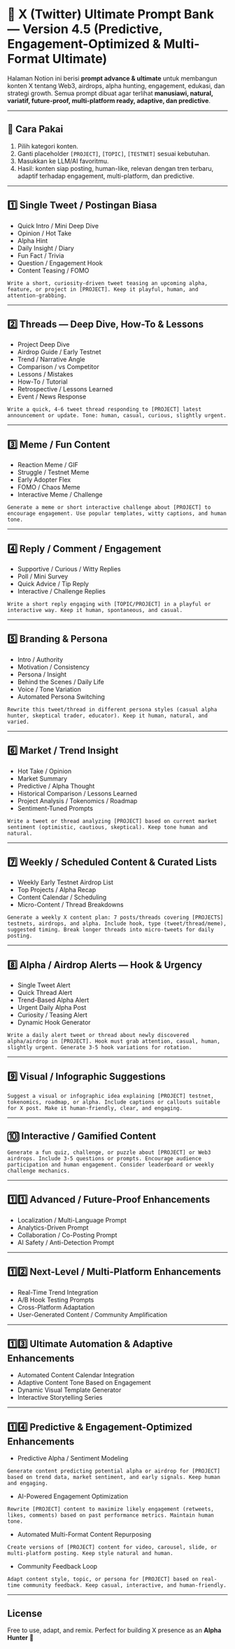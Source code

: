 # 📝 X (Twitter) Ultimate Prompt Bank — Version 4.5 (Predictive, Engagement-Optimized & Multi-Format Ultimate)

Halaman Notion ini berisi **prompt advance & ultimate** untuk membangun konten X tentang Web3, airdrops, alpha hunting, engagement, edukasi, dan strategi growth. Semua prompt dibuat agar terlihat **manusiawi, natural, variatif, future-proof, multi-platform ready, adaptive, dan predictive**.

---

## 🚀 Cara Pakai

1. Pilih kategori konten.
2. Ganti placeholder `[PROJECT]`, `[TOPIC]`, `[TESTNET]` sesuai kebutuhan.
3. Masukkan ke LLM/AI favoritmu.
4. Hasil: konten siap posting, human-like, relevan dengan tren terbaru, adaptif terhadap engagement, multi-platform, dan predictive.

---

## 1️⃣ Single Tweet / Postingan Biasa

* Quick Intro / Mini Deep Dive
* Opinion / Hot Take
* Alpha Hint
* Daily Insight / Diary
* Fun Fact / Trivia
* Question / Engagement Hook
* Content Teasing / FOMO

```
Write a short, curiosity-driven tweet teasing an upcoming alpha, feature, or project in [PROJECT]. Keep it playful, human, and attention-grabbing.
```

---

## 2️⃣ Threads — Deep Dive, How-To & Lessons

* Project Deep Dive
* Airdrop Guide / Early Testnet
* Trend / Narrative Angle
* Comparison / vs Competitor
* Lessons / Mistakes
* How-To / Tutorial
* Retrospective / Lessons Learned
* Event / News Response

```
Write a quick, 4-6 tweet thread responding to [PROJECT] latest announcement or update. Tone: human, casual, curious, slightly urgent.
```

---

## 3️⃣ Meme / Fun Content

* Reaction Meme / GIF
* Struggle / Testnet Meme
* Early Adopter Flex
* FOMO / Chaos Meme
* Interactive Meme / Challenge

```
Generate a meme or short interactive challenge about [PROJECT] to encourage engagement. Use popular templates, witty captions, and human tone.
```

---

## 4️⃣ Reply / Comment / Engagement

* Supportive / Curious / Witty Replies
* Poll / Mini Survey
* Quick Advice / Tip Reply
* Interactive / Challenge Replies

```
Write a short reply engaging with [TOPIC/PROJECT] in a playful or interactive way. Keep it human, spontaneous, and casual.
```

---

## 5️⃣ Branding & Persona

* Intro / Authority
* Motivation / Consistency
* Persona / Insight
* Behind the Scenes / Daily Life
* Voice / Tone Variation
* Automated Persona Switching

```
Rewrite this tweet/thread in different persona styles (casual alpha hunter, skeptical trader, educator). Keep it human, natural, and varied.
```

---

## 6️⃣ Market / Trend Insight

* Hot Take / Opinion
* Market Summary
* Predictive / Alpha Thought
* Historical Comparison / Lessons Learned
* Project Analysis / Tokenomics / Roadmap
* Sentiment-Tuned Prompts

```
Write a tweet or thread analyzing [PROJECT] based on current market sentiment (optimistic, cautious, skeptical). Keep tone human and natural.
```

---

## 7️⃣ Weekly / Scheduled Content & Curated Lists

* Weekly Early Testnet Airdrop List
* Top Projects / Alpha Recap
* Content Calendar / Scheduling
* Micro-Content / Thread Breakdowns

```
Generate a weekly X content plan: 7 posts/threads covering [PROJECTS] testnets, airdrops, and alpha. Include hook, type (tweet/thread/meme), suggested timing. Break longer threads into micro-tweets for daily posting.
```

---

## 8️⃣ Alpha / Airdrop Alerts — Hook & Urgency

* Single Tweet Alert
* Quick Thread Alert
* Trend-Based Alpha Alert
* Urgent Daily Alpha Post
* Curiosity / Teasing Alert
* Dynamic Hook Generator

```
Write a daily alert tweet or thread about newly discovered alpha/airdrop in [PROJECT]. Hook must grab attention, casual, human, slightly urgent. Generate 3-5 hook variations for rotation.
```

---

## 9️⃣ Visual / Infographic Suggestions

```
Suggest a visual or infographic idea explaining [PROJECT] testnet, tokenomics, roadmap, or alpha. Include captions or callouts suitable for X post. Make it human-friendly, clear, and engaging.
```

---

## 🔟 Interactive / Gamified Content

```
Generate a fun quiz, challenge, or puzzle about [PROJECT] or Web3 airdrops. Include 3-5 questions or prompts. Encourage audience participation and human engagement. Consider leaderboard or weekly challenge mechanics.
```

---

## 1️⃣1️⃣ Advanced / Future-Proof Enhancements

* Localization / Multi-Language Prompt
* Analytics-Driven Prompt
* Collaboration / Co-Posting Prompt
* AI Safety / Anti-Detection Prompt

---

## 1️⃣2️⃣ Next-Level / Multi-Platform Enhancements

* Real-Time Trend Integration
* A/B Hook Testing Prompts
* Cross-Platform Adaptation
* User-Generated Content / Community Amplification

---

## 1️⃣3️⃣ Ultimate Automation & Adaptive Enhancements

* Automated Content Calendar Integration
* Adaptive Content Tone Based on Engagement
* Dynamic Visual Template Generator
* Interactive Storytelling Series

---

## 1️⃣4️⃣ Predictive & Engagement-Optimized Enhancements

* Predictive Alpha / Sentiment Modeling

```
Generate content predicting potential alpha or airdrop for [PROJECT] based on trend data, market sentiment, and early signals. Keep human and engaging.
```

* AI-Powered Engagement Optimization

```
Rewrite [PROJECT] content to maximize likely engagement (retweets, likes, comments) based on past performance metrics. Maintain human tone.
```

* Automated Multi-Format Content Repurposing

```
Create versions of [PROJECT] content for video, carousel, slide, or multi-platform posting. Keep style natural and human.
```

* Community Feedback Loop

```
Adapt content style, topic, or persona for [PROJECT] based on real-time community feedback. Keep casual, interactive, and human-friendly.
```

---

## License

Free to use, adapt, and remix. Perfect for building X presence as an **Alpha Hunter** 🚀
